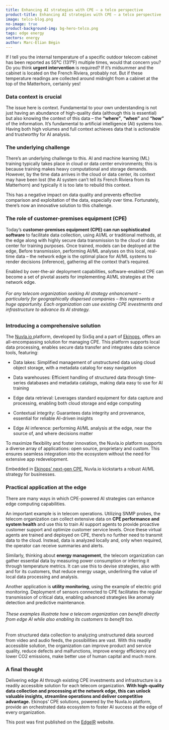 ```yaml
---
title: Enhancing AI strategies with CPE – a telco perspective
product-title: Enhancing AI strategies with CPE – a telco perspective
image: telco-blog.png
no-image: true
product-background-img: bg-hero-telco.png
tags: edge energy
sectors: energy
author: Marc-Elian Bégin
---
```


If I tell you the internal temperature of a specific outdoor telecom cabinet has been reported as 55⁰C (131⁰F) multiple times, would that concern you? Do you think **urgent intervention** is required? If it’s midsummer and the cabinet is located on the French Riviera, probably not. But if these temperature readings are collected around midnight from a cabinet at the top of the Matterhorn, certainly yes!

### Data context is crucial

The issue here is context. Fundamental to your own understanding is not just having an abundance of high-quality data (although this is essential) but also knowing the context of this data – the **“where”**, **“when”** and **“how”** of the information. It’s fundamental to artificial intelligence (AI) systems too. Having both high volumes and full context achieves data that is actionable and trustworthy for AI analysis.

### The underlying challenge

There’s an underlying challenge to this. AI and machine learning (ML) training typically takes place in cloud or data center environments; this is because training makes heavy computational and storage demands. However, by the time data arrives in the cloud or data center, its context may have been lost (the AI system can’t tell its French Riviera from its Matterhorn) and typically it is too late to rebuild this context.

This has a negative impact on data quality and prevents effective comparison and exploitation of the data, especially over time. Fortunately, there’s now an innovative solution to this challenge.

### The role of customer-premises equipment (CPE)

Today’s **customer-premises equipment (CPE) can run sophisticated software** to facilitate data collection, using AI/ML or traditional methods, at the edge along with highly secure data transmission to the cloud or data center for training purposes. Once trained, models can be deployed at the edge, Before transmission, performing AI/ML analyses on this local, real-time data – the network edge is the optimal place for AI/ML systems to render decisions (inference), gathering all the context that’s required.

Enabled by over-the-air deployment capabilities, software-enabled CPE can become a set of pivotal assets for implementing AI/ML strategies at the network edge. 

###### For any telecom organization seeking AI strategy enhancement – particularly for geographically dispersed companies – this represents a huge opportunity. Each organization can use existing CPE investments and infrastructure to advance its AI strategy.

### Introducing a comprehensive solution

The [Nuvla.io ](/platform) platform, developed by SixSq and a part of [Ekinops](https://www.ekinops.com/), offers an all-encompassing solution for managing CPE. This platform supports local data processing, enables secure data transfer and integrates data science tools, featuring:

- Data lakes: Simplified management of unstructured data using cloud object storage, with a metadata catalog for easy navigation
 
- Data warehouses: Efficient handling of structured data through time-series databases and metadata catalogs, making data easy to use for AI training

- Edge data retrieval: Leverages standard equipment for data capture and processing, enabling both cloud storage and edge computing

- Contextual integrity: Guarantees data integrity and provenance, essential for reliable AI-driven insights

- Edge AI inference: performing AI/ML analysis at the edge, near the source of, and where decisions matter
 

To maximize flexibility and foster innovation, the Nuvla.io platform supports a diverse array of applications: open source, proprietary and custom. This ensures seamless integration into the ecosystem without the need for extensive app redevelopment.

Embedded in [Ekinops’ next-gen CPE](https://www.ekinops.com/products-services/products/oneaccess/ucpe), Nuvla.io kickstarts a robust AI/ML strategy for businesses.

### Practical application at the edge

There are many ways in which CPE-powered AI strategies can enhance edge computing capabilities.

An important example is in telecom operations. Utilizing SNMP probes, the telecom organization can collect extensive data on **CPE performance and system health** and use this to train AI support agents to provide proactive customer support and optimize customer service levels. Once these virtual agents are trained and deployed on CPE, there’s no further need to transmit data to the cloud. Instead, data is analyzed locally and, only when required, the operator can receive summaries and alerts.

Similarly, thinking about **energy management**, the telecom organization can gather essential data by measuring power consumption or inferring it through temperature metrics. It can use this to devise strategies, also with and for its customers, that reduce energy usage, underlining the value of local data processing and analysis.

Another application is **utility monitoring**, using the example of electric grid monitoring. Deployment of sensors connected to CPE facilitates the regular transmission of critical data, enabling advanced strategies like anomaly detection and predictive maintenance.

###### These examples illustrate how a telecom organization can benefit directly from edge AI while also enabling its customers to benefit too. 

From structured data collection to analyzing unstructured data sourced from video and audio feeds, the possibilities are vast. With this readily accessible solution, the organization can improve product and service quality, reduce defects and malfunctions, improve energy efficiency and lower CO2 emissions, make better use of human capital and much more.

### A final thought

Delivering edge AI through existing CPE investments and infrastructure is a readily accessible solution for each telecom organization. **With high-quality data collection and processing at the network edge, this can unlock valuable insights, streamline operations and deliver competitive advantage.** Ekinops’ CPE solutions, powered by the Nuvla.io platform, provide an orchestrated data ecosystem to foster AI success at the edge of every organization.




This post was first published on the [EdgeIR](https://www.edgeir.com/enhancing-ai-strategies-with-cpe-a-telco-perspective-20240228) website.
